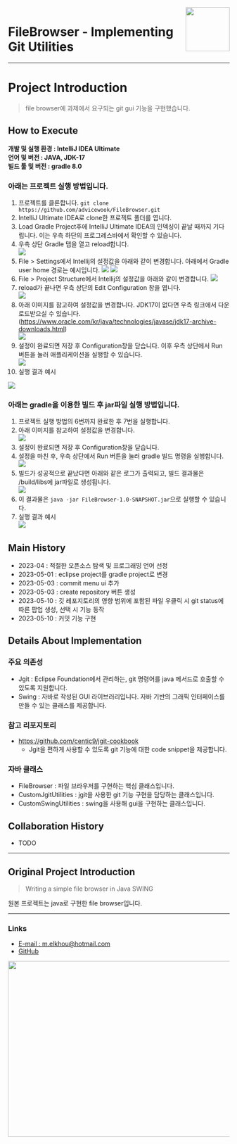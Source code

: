 <img src="src/img/file_browser.png" align="right" height="100" width="100" />

# FileBrowser - Implementing Git Utilities
***
# Project Introduction
> file browser에 과제에서 요구되는 git gui 기능을 구현했습니다.
## How to Execute

**개발 및 실행 환경 : IntelliJ IDEA Ultimate**  
**언어 및 버전 : JAVA, JDK-17**  
**빌드 툴 및 버전 : gradle 8.0**  

### 아래는 프로젝트 실행 방법입니다.
1. 프로젝트를 클론합니다. `git clone https://github.com/advicewook/FileBrowser.git`
2. IntelliJ Ultimate IDEA로 clone한 프로젝트 폴더를 엽니다.  
3. Load Gradle Project후에 IntelliJ Ultimate IDEA의 인덱싱이 끝날 때까지 기다립니다. 이는 우측 하단의 프로그레스바에서 확인할 수 있습니다.  
4. 우측 상단 Gradle 탭을 열고 reload합니다.  
   <img src="Screenshots/gradle-refresh.png"/>
5. File > Settings에서 Intellij의 설정값을 아래와 같이 변경합니다. 아래에서 Gradle user home 경로는 예시입니다.
   <img src="Screenshots/config-settings-gradle.png"/>
   <img src="Screenshots/config-file-encoding.png"/>
6. File > Project Structure에서 Intellij의 설정값을 아래와 같이 변경합니다.
   <img src="Screenshots/config-sdk.png"/>
7. reload가 끝나면 우측 상단의 Edit Configuration 창을 엽니다.  
   <img src="Screenshots/config-step1.png"/>  
8. 아래 이미지를 참고하여 설정값을 변경합니다. JDK17이 없다면 우측 링크에서 다운로드받으실 수 있습니다.(https://www.oracle.com/kr/java/technologies/javase/jdk17-archive-downloads.html)  
   <img src="Screenshots/config-step2.png"/>  
9. 설정이 완료되면 저장 후 Configuration창을 닫습니다. 이후 우측 상단에서 Run 버튼을 눌러 애플리케이션을 실행할 수 있습니다.  
   <img src="Screenshots/config-step3.png"/>  
10. 실행 결과 예시  
   <img src="Screenshots/config-step4.png"/>  

### 아래는 gradle을 이용한 빌드 후 jar파일 실행 방법입니다.  
1. 프로젝트 실행 방법의 6번까지 완료한 후 7번을 실행합니다.  
2. 아래 이미지를 참고하여 설정값을 변경합니다.  
   <img src="Screenshots/gradle-config-step1.png"/>  
3. 설정이 완료되면 저장 후 Configuration창을 닫습니다.
4. 설정을 마친 후, 우측 상단에서 Run 버튼을 눌러 gradle 빌드 명령을 실행합니다.  
   <img src="Screenshots/gradle-config-step1half.png"/>  
6. 빌드가 성공적으로 끝났다면 아래와 같은 로그가 출력되고, 빌드 결과물은 /build/libs에 jar파일로 생성됩니다.  
   <img src="Screenshots/assemble-log.png"/>  
7. 이 결과물은 `java -jar FileBrowser-1.0-SNAPSHOT.jar`으로 실행할 수 있습니다.   
8. 실행 결과 예시  
   <img src="Screenshots/gradle-config-step2.png"/>   

## Main History
- 2023-04 : 적절한 오픈소스 탐색 및 프로그래밍 언어 선정  
- 2023-05-01 : eclipse project를 gradle project로 변경  
- 2023-05-03 : commit menu ui 추가  
- 2023-05-03 : create repository 버튼 생성
- 2023-05-10 : 깃 레포지토리의 영향 범위에 포함된 파일 우클릭 시 git status에 따른 팝업 생성, 선택 시 기능 동작 
- 2023-05-10 : 커밋 기능 구현

## Details About Implementation
### 주요 의존성
- Jgit : Eclipse Foundation에서 관리하는, git 명령어를 java 메서드로 호출할 수 있도록 지원합니다.
- Swing : 자바로 작성된 GUI 라이브러리입니다. 자바 기반의 그래픽 인터페이스를 만들 수 있는 클래스를 제공합니다.

### 참고 리포지토리
- https://github.com/centic9/jgit-cookbook
  - Jgit을 편하게 사용할 수 있도록 git 기능에 대한 code snippet을 제공합니다.

### 자바 클래스
- FileBrowser : 파일 브라우저를 구현하는 핵심 클래스입니다.
- CustomJgitUtilities : jgit을 사용한 git 기능 구현을 담당하는 클래스입니다.
- CustomSwingUtilities : swing을 사용해 gui을 구현하는 클래스입니다.

## Collaboration History
- TODO

***
## Original Project Introduction
> Writing a simple file browser in Java SWING


원본 프로젝트는 java로 구현한 file browser입니다.
***
### Links
- [E-mail : ](mailto:m.elkhou@hotmail.com) m.elkhou@hotmail.com
- [GitHub](https://github.com/m-elkhou)

<img src="Screenshots/1.png" align="center" height="400" width="700" />
